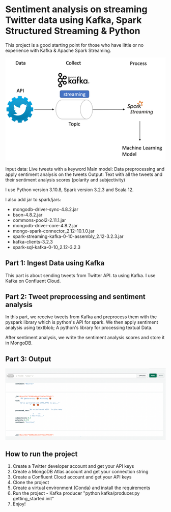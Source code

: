 # Sentiment analysis on streaming Twitter data using Kafka, Spark Structured Streaming & Python

This project is a good starting point for those who have little or no experience with Kafka & Apache Spark Streaming.

![image](images/image.png)

Input data: Live tweets with a keyword
Main model: Data preprocessing and apply sentiment analysis on the tweets
Output: Text with all the tweets and their sentiment analysis scores (polarity and subjectivity)

I use Python version 3.10.8, Spark version 3.2.3 and Scala 12.

I also add jar to spark/jars:
- mongodb-driver-sync-4.8.2.jar
- bson-4.8.2.jar
- commons-pool2-2.11.1.jar
- mongodb-driver-core-4.8.2.jar
- mongo-spark-connector_2.12-10.1.0.jar
- spark-streaming-kafka-0-10-assembly_2.12-3.2.3.jar
- kafka-clients-3.2.3
- spark-sql-kafka-0-10_2.12-3.2.3

## Part 1: Ingest Data using Kafka 

This part is about sending tweets from Twitter API. ta using Kafka. I use Kafka on Confluent Cloud.


## Part 2: Tweet preprocessing and sentiment analysis
In this part, we receive tweets from Kafka and preprocess them with the pyspark library which is python's API for spark. We then apply sentiment analysis using textblob; A python's library for processing textual Data.

After sentiment analysis, we write the sentiment analysis scores and store it in MongoDB.
## Part 3: Output
![image](images/output.png)

## How to run the project
1. Create a Twitter developer account and get your API keys
2. Create a MongoDB Atlas account and get your connection string
3. Create a Confluent Cloud account and get your API keys
4. Clone the project
5. Create a virtual environment (Conda) and install the requirements
6. Run the project - Kafka producer "python kafka/producer.py getting_started.init"
7. Enjoy!
